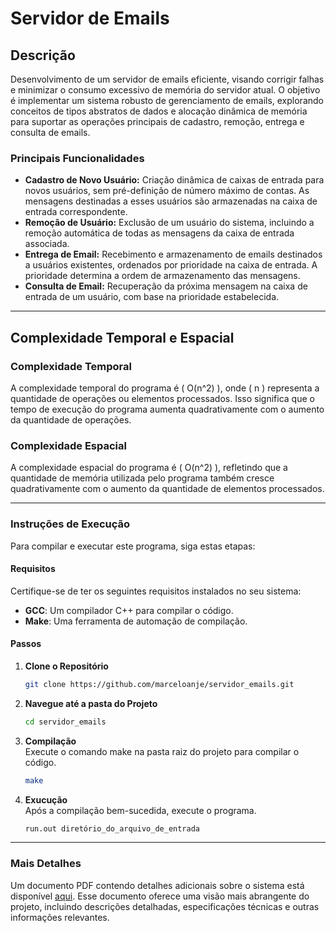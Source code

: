 # Servidor de Emails

## Descrição

Desenvolvimento de um servidor de emails eficiente, visando corrigir falhas e minimizar o consumo excessivo de memória do servidor atual. O objetivo é implementar um sistema robusto de gerenciamento de emails, explorando conceitos de tipos abstratos de dados e alocação dinâmica de memória para suportar as operações principais de cadastro, remoção, entrega e consulta de emails.

### Principais Funcionalidades

- **Cadastro de Novo Usuário:** Criação dinâmica de caixas de entrada para novos usuários, sem pré-definição de número máximo de contas. As mensagens destinadas a esses usuários são armazenadas na caixa de entrada correspondente.
- **Remoção de Usuário:** Exclusão de um usuário do sistema, incluindo a remoção automática de todas as mensagens da caixa de entrada associada.
- **Entrega de Email:** Recebimento e armazenamento de emails destinados a usuários existentes, ordenados por prioridade na caixa de entrada. A prioridade determina a ordem de armazenamento das mensagens.
- **Consulta de Email:** Recuperação da próxima mensagem na caixa de entrada de um usuário, com base na prioridade estabelecida.

---

## Complexidade Temporal e Espacial

### Complexidade Temporal

A complexidade temporal do programa é \( O(n^2) \), onde \( n \) representa a quantidade de operações ou elementos processados. Isso significa que o tempo de execução do programa aumenta quadrativamente com o aumento da quantidade de operações.

### Complexidade Espacial

A complexidade espacial do programa é \( O(n^2) \), refletindo que a quantidade de memória utilizada pelo programa também cresce quadrativamente com o aumento da quantidade de elementos processados.

---

### Instruções de Execução

Para compilar e executar este programa, siga estas etapas:

#### Requisitos

Certifique-se de ter os seguintes requisitos instalados no seu sistema:

- **GCC**: Um compilador C++ para compilar o código.
- **Make**: Uma ferramenta de automação de compilação.

#### Passos

1. **Clone o Repositório**
   ```bash
   git clone https://github.com/marceloanje/servidor_emails.git
   ```

2. **Navegue até a pasta do Projeto**
   ```bash
   cd servidor_emails
   ```

3. **Compilação**       
   Execute o comando make na pasta raiz do projeto para compilar o código.
   ```bash
   make
   ```
   
4. **Exucução**       
   Após a compilação bem-sucedida, execute o programa.
   ```bash
   run.out diretório_do_arquivo_de_entrada
   ```

---

### Mais Detalhes

Um documento PDF contendo detalhes adicionais sobre o sistema está disponível [aqui](https://github.com/marceloanje/servidor_emails/blob/main/Documentacao.pdf). Esse documento oferece uma visão mais abrangente do projeto, incluindo descrições detalhadas, especificações técnicas e outras informações relevantes.
